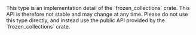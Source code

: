 <div class="warning">
This type is an implementation detail of the `frozen_collections` crate.
This API is therefore not stable and may change at any time. Please do not
use this type directly, and instead use the public API provided by the
`frozen_collections` crate.
</div>

